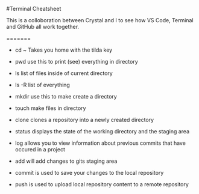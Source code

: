 #Terminal Cheatsheet


This is a colloboration between Crystal and I to see how VS Code, Terminal and GitHub all work together.


=======
* cd ~  Takes you home with the tilda key
 
* pwd  use this to print (see) everything in directory

* ls   list of files inside of current directory

* ls -R  list of everything

* mkdir  use this to make create a directory 

* touch   make files in directory


* clone clones a repository into a newly created directory 

* status displays the state of the working directory and the staging area

* log allows you to view information about previous commits that have occured in a project

* add will add changes to gits staging area

* commit is used to save your changes to the local repository

* push is used to upload local repository content to a remote repository

